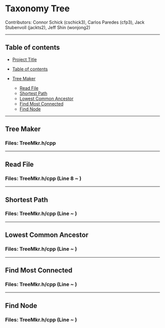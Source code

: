 
# Taxonomy Tree

Contributors: Connor Schick (cschick3), Carlos Paredes (cfp3), Jack Stubenvoll (jackts2), Jeff Shin (wonjong2)
- - - -
## Table of contents
- [Project Title](#project-title)
- [Table of contents](#table-of-contents)

- [Tree Maker](#tree-maker)
    - [Read File](#read-file)
    - [Shortest Path](#shortest-path)
    - [Lowest Common Ancestor](#lowest-common-ancestor)
    - [Find Most Connected](#find-most-connected)
    - [Find Node](#find-node)
- - - -
## Tree Maker
### Files: TreeMkr.h/cpp

- - - -
## Read File
### Files: TreeMkr.h/cpp (Line 8 ~ )


- - - -
## Shortest Path
### Files: TreeMkr.h/cpp (Line ~ )


- - - -
## Lowest Common Ancestor
### Files: TreeMkr.h/cpp (Line ~ )


- - - -
## Find Most Connected
### Files: TreeMkr.h/cpp (Line ~ )

- - - -
## Find Node
### Files: TreeMkr.h/cpp (Line ~ )
